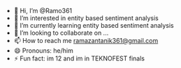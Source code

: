 - 👋 Hi, I’m @Ramo361
- 👀 I’m interested in entity based sentiment analysis
- 🌱 I’m currently learning entity based sentiment analysis
- 💞️ I’m looking to collaborate on ...
- 📫 How to reach me ramazantanik361@gmail.com
- 😄 Pronouns: he/him
- ⚡ Fun fact: im 12 and im in TEKNOFEST finals

<!---
Ramo361/Ramo361 is a ✨ special ✨ repository because its `README.md` (this file) appears on your GitHub profile.
You can click the Preview link to take a look at your changes.
--->
